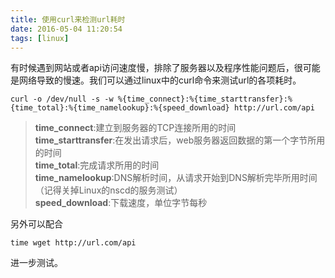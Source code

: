 ```yaml
---
title: 使用curl来检测url耗时
date: 2016-05-04 11:20:54
tags: [linux]
---
```


有时候遇到网站或者api访问速度慢，排除了服务器以及程序性能问题后，很可能是网络导致的慢速。我们可以通过linux中的curl命令来测试url的各项耗时。
```
curl -o /dev/null -s -w %{time_connect}:%{time_starttransfer}:%{time_total}:%{time_namelookup}:%{speed_download} http://url.com/api
```

>**time_connect**:建立到服务器的TCP连接所用的时间  
**time_starttransfer**:在发出请求后，web服务器返回数据的第一个字节所用的时间  
**time_total**:完成请求所用的时间  
**time_namelookup**:DNS解析时间，从请求开始到DNS解析完毕所用时间（记得关掉Linux的nscd的服务测试）  
**speed_download**:下载速度，单位字节每秒

另外可以配合
```
time wget http://url.com/api
```  
进一步测试。

